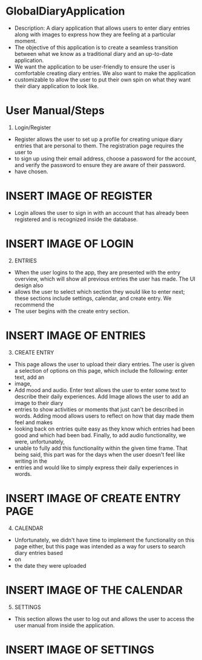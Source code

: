 # GlobalDiaryApplication

- Description: A diary application that allows users to enter diary entries along with images to express how they are feeling at a particular moment.
- The objective of this application is to create a seamless transition between what we know as a traditional diary and an up-to-date application.
-  We want the application to be user-friendly to ensure the user is comfortable creating diary entries. We also want to make the application
- customizable to allow the user to put their own spin on what they want their diary application to look like.

# User Manual/Steps

1. Login/Register
- Register allows the user to set up a profile for creating unique diary entries that are personal to them. The registration page requires the user to
- to sign up using their email address, choose a password for the account, and verify the password to ensure they are aware of their password.
- have chosen.

# INSERT IMAGE OF REGISTER

- Login allows the user to sign in with an account that has already been registered and is recognized inside the database.

# INSERT IMAGE OF LOGIN

2. ENTRIES
- When the user logins to the app, they are presented with the entry overview, which will show all previous entries the user has made. The UI design also
- allows the user to select which section they would like to enter next; these sections include settings, calendar, and create entry. We recommend the
- The user begins with the create entry section.

# INSERT IMAGE OF ENTRIES

3. CREATE ENTRY
- This page allows the user to upload their diary entries. The user is given a selection of options on this page, which include the following: enter text, add an
- image,
- Add mood and audio. Enter text allows the user to enter some text to describe their daily experiences. Add Image allows the user to add an image to their diary
- entries to show activities or moments that just can't be described in words. Adding mood allows users to reflect on how that day made them feel and makes
- looking back on entries quite easy as they know which entries had been good and which had been bad. Finally, to add audio functionality, we were, unfortunately,
- unable to fully add this functionality within the given time frame. That being said, this part was for the days when the user doesn't feel like writing in the
- entries and would like to simply express their daily experiences in words.

# INSERT IMAGE OF CREATE ENTRY PAGE

4. CALENDAR
- Unfortunately, we didn't have time to implement the functionality on this page either, but this page was intended as a way for users to search diary entries based
- on
- the date they were uploaded

# INSERT IMAGE OF THE CALENDAR

5. SETTINGS
- This section allows the user to log out and allows the user to access the user manual from inside the application.

# INSERT IMAGE OF SETTINGS
